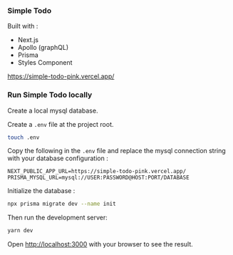 ### Simple Todo

Built with :

- Next.js
- Apollo (graphQL)
- Prisma
- Styles Component

https://simple-todo-pink.vercel.app/

### Run Simple Todo locally

Create a local mysql database.

Create a `.env` file at the project root.

```bash
touch .env
```

Copy the following in the `.env` file and replace the mysql connection string with your database configuration :

```text
NEXT_PUBLIC_APP_URL=https://simple-todo-pink.vercel.app/
PRISMA_MYSQL_URL=mysql://USER:PASSWORD@HOST:PORT/DATABASE
```

Initialize the database :

```bash
npx prisma migrate dev --name init
```

Then run the development server:

```bash
yarn dev
```

Open [http://localhost:3000](http://localhost:3000) with your browser to see the result.

